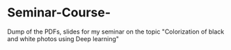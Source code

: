 # Seminar-Course-
Dump of the PDFs, slides for my seminar on the topic "Colorization of black and white photos using Deep learning"
